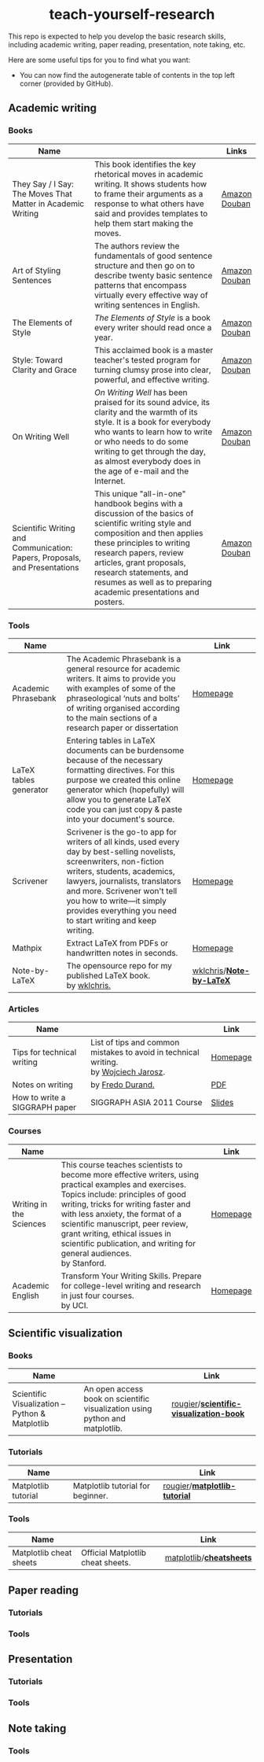 <h1 align="center">teach-yourself-research</h1>

This repo is expected to help you develop the basic research skills, including academic writing, paper reading, presentation, note taking, etc.

Here are some useful tips for you to find what you want:

- You can now find the autogenerate table of contents in the top left corner (provided by GitHub).

## Academic writing

### Books

| Name                                                         |                                                              | Links                                                        |
| ------------------------------------------------------------ | ------------------------------------------------------------ | ------------------------------------------------------------ |
| They Say / I Say: The Moves That Matter in Academic Writing  | This book identifies the key rhetorical moves in academic writing. It shows students how to frame their arguments as a response to what others have said and provides templates to help them start making the moves. | [Amazon](https://www.amazon.com/They-Say-Matter-Academic-Writing/dp/0393631672/ref=sr_1_1?dchild=1&keywords=They+Say%2C+I+Say&qid=1621929812&s=books&sr=1-1)<br>[Douban](https://book.douban.com/subject/24762199/) |
| Art of Styling Sentences                                     | The authors review the fundamentals of good sentence structure and then go on to describe twenty basic sentence patterns that encompass virtually every effective way of writing sentences in English. | [Amazon](https://www.amazon.com/Art-Styling-Sentences-Longknife-Ph-D/dp/0764147838/ref=sr_1_1?dchild=1&keywords=The+Art+of+Styling+Sentences&qid=1621930867&s=books&sr=1-1)<br/>[Douban](https://book.douban.com/subject/7016538/) |
| The Elements of Style                                        | *The Elements of Style* is a book every writer should read once a year. | [Amazon](https://www.amazon.com/Elements-Style-Fourth-William-Strunk/dp/020530902X/ref=pd_psc_dp_d_0_1/143-9709281-2476725?pd_rd_w=UQKoP&pf_rd_p=83f4b62c-18cd-447a-a1e8-8bdea771fe8a&pf_rd_r=Q7FAHFW3D5C4M5242Q3H&pd_rd_r=7ce0b86e-4129-4e03-991d-e614bb82857b&pd_rd_wg=CcS1j&pd_rd_i=020530902X&psc=1)<br/>[Douban](https://book.douban.com/subject/1433835/) |
| Style: Toward Clarity and Grace                              | This acclaimed book is a master teacher's tested program for turning clumsy prose into clear, powerful, and effective writing. | [Amazon](https://www.amazon.com/Style-Clarity-Chicago-Writing-Publishing/dp/0226899152/ref=sr_1_2?dchild=1&keywords=Style%3A+Toward+Clarity+and+Grace&qid=1621928749&s=books&sr=1-2)<br/>[Douban](https://book.douban.com/subject/1780230/) |
| On Writing Well                                              | *On Writing Well* has been praised for its sound advice, its clarity and the warmth of its style. It is a book for everybody who wants to learn how to write or who needs to do some writing to get through the day, as almost everybody does in the age of e-mail and the Internet. | [Amazon](https://www.amazon.com/Writing-Well-Classic-Guide-Nonfiction/dp/0060891548/ref=pd_bxgy_img_2/143-9709281-2476725?_encoding=UTF8&pd_rd_i=0060891548&pd_rd_r=43eb5319-0311-46ab-adac-dd6dd3dce471&pd_rd_w=YpIt3&pd_rd_wg=Ls72f&pf_rd_p=fd3ebcd0-c1a2-44cf-aba2-bbf4810b3732&pf_rd_r=S15695VTZRCV4RV0DWP2&psc=1&refRID=S15695VTZRCV4RV0DWP2)<br/>[Douban](https://book.douban.com/subject/4740002/) |
| Scientific Writing and Communication: Papers, Proposals, and Presentations | This unique "all-in-one" handbook begins with a discussion of the basics of scientific writing style and composition and then applies these principles to writing research papers, review articles, grant proposals, research statements, and resumes as well as to preparing academic presentations and posters. | [Amazon](https://www.amazon.com/Scientific-Writing-Communication-Proposals-Presentations/dp/0190063289/ref=sr_1_3?dchild=1&keywords=Scientific+Writing+and+Communication%3A+Papers%2C+Proposals%2C+and+Presentations&qid=1622008404&s=books&sr=1-3)<br/>[Douban](https://book.douban.com/subject/5385823/) |

### Tools

| Name                   |                                                              | Link                                                         |
| ---------------------- | ------------------------------------------------------------ | ------------------------------------------------------------ |
| Academic Phrasebank    | The Academic Phrasebank is a general resource for academic writers. It aims to provide you with examples of some of the phraseological ‘nuts and bolts’ of writing organised according to the main sections of a research paper or dissertation | [Homepage](https://www.phrasebank.manchester.ac.uk/)         |
| LaTeX tables generator | Entering tables in LaTeX documents can be burdensome because of the necessary formatting directives. For this purpose we created this online generator which (hopefully) will allow you to generate LaTeX code you can just copy & paste into your document's source. | [Homepage](https://www.tablesgenerator.com/)                 |
| Scrivener              | Scrivener is the go-to app for writers of all kinds, used every day by best-selling novelists, screenwriters, non-fiction writers, students, academics, lawyers, journalists, translators and more. Scrivener won't tell you how to write—it simply provides everything you need to start writing and keep writing. | [Homepage](https://www.literatureandlatte.com/scrivener/overview) |
| Mathpix                | Extract LaTeX from PDFs or handwritten notes in seconds.     | [Homepage](https://mathpix.com/)                             |
| Note-by-LaTeX          | The opensource repo for my published LaTeX book.<br>by [wklchris.](https://github.com/wklchris) | [wklchris](https://github.com/wklchris)/**[Note-by-LaTeX](https://github.com/wklchris/Note-by-LaTeX)** |

### Articles

| Name                          |                                                              | Link                                                         |
| ----------------------------- | ------------------------------------------------------------ | ------------------------------------------------------------ |
| Tips for technical writing    | List of tips and common mistakes to avoid in technical writing.<br/>by [Wojciech Jarosz](https://cs.dartmouth.edu/~wjarosz/#teaching). | [Homepage](https://cs.dartmouth.edu/~wjarosz/writing.md.html) |
| Notes on writing              | by [Fredo Durand.](http://people.csail.mit.edu/fredo/)       | [PDF](http://people.csail.mit.edu/fredo/PUBLI/writing.pdf)   |
| How to write a SIGGRAPH paper | SIGGRAPH ASIA 2011 Course                                    | [Slides](https://www.slideshare.net/jdily/how-to-write-a-siggraph-paper) |

### Courses

| Name                    |                                                              | Link                                                         |
| ----------------------- | ------------------------------------------------------------ | ------------------------------------------------------------ |
| Writing in the Sciences | This course teaches scientists to become more effective writers, using practical examples and exercises. Topics include: principles of good writing, tricks for writing faster and with less anxiety, the format of a scientific manuscript, peer review, grant writing, ethical issues in scientific publication, and writing for general audiences.<br>by Stanford. | [Homepage](https://www.coursera.org/learn/sciwrite)          |
| Academic English        | Transform Your Writing Skills. Prepare for college-level writing and research in just four courses.<br>by UCI. | [Homepage](https://www.coursera.org/specializations/academic-english) |

## **Scientific visualization**

### Books

| Name                                           |                                                              | Link                                                         |
| ---------------------------------------------- | ------------------------------------------------------------ | ------------------------------------------------------------ |
| Scientific Visualization – Python & Matplotlib | An open access book on scientific visualization using python and matplotlib. | [rougier](https://github.com/rougier)/**[scientific-visualization-book](https://github.com/rougier/scientific-visualization-book)** |

### Tutorials

| Name                |                                   | Link                                                         |
| ------------------- | --------------------------------- | ------------------------------------------------------------ |
| Matplotlib tutorial | Matplotlib tutorial for beginner. | [rougier](https://github.com/rougier)/**[matplotlib-tutorial](https://github.com/rougier/matplotlib-tutorial)** |

### Tools

| Name                    |                                   | Link                                                         |
| ----------------------- | --------------------------------- | ------------------------------------------------------------ |
| Matplotlib cheat sheets | Official Matplotlib cheat sheets. | [matplotlib](https://github.com/matplotlib)/**[cheatsheets](https://github.com/matplotlib/cheatsheets)** |



## Paper reading

### Tutorials

### Tools

## Presentation

### Tutorials

### Tools

## Note taking

### Tools
